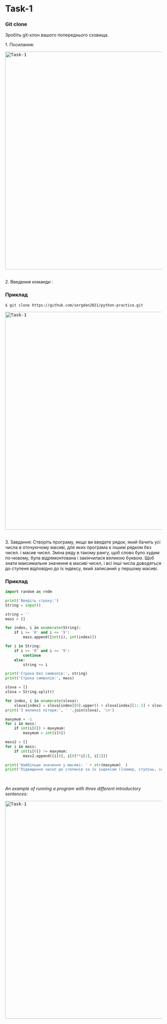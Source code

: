 <h1 align="left">Task-1</h1>

<h3 align="left">Git clone</h3>
<p align="left">Зробіть git-клон вашого попереднього сховища.</p>

<p align="left">1. Посилання:</p>
<kbd>
    <img src="../Images/Task-1_2.png" width="700px" alt="Task-1">
</kbd>

<br>
<br>

<p align="left">2. Введення команди :</p>

### Приклад

```shell
$ git clone https://github.com/sergden2021/python-practice.git
```

<kbd>
    <img src="../Images/Task-1_2.1.png" width="700px" alt="Task-1">
</kbd>

<br>
<br>

<p align="left">3. Завдання: Створіть програму, якщо ви введете рядок, який бачить усі числа в оточуючому масиві, для яких програма є іншим рядком без чисел. і масив чисел. Зміна ряду в такому рангу, щоб слово було худим по-новому, була відремонтована і закінчилася великою буквою. Щоб знати максимальне значення в масиві чисел, і всі інші числа доводяться до ступеня відповідно до їх індексу, який записаний у першому масиві.</p> 

### Приклад

```python
import random as rndm

print('Введіть строку:')
String = input()

string = ''
mass = []

for index, i in enumerate(String):
    if i >= '0' and i <= '9':
        mass.append([int(i), int(index)])

for i in String:
    if i >= '0' and i <= '9':
        continue
    else:
        string += i

print('Строка без символів:', string)
print('Строка символів:', mass)

slova = []
slova = String.split()

for index, i in enumerate(slova):
    slova[index] = slova[index][0].upper() + slova[index][1:-1] + slova[index][-1].upper()
print('З великої літери:', ' '.join(slova), '\n')

maxymum = -1
for i in mass:
    if int(i[0]) > maxymum:
        maxymum = int(i[0])

mass2 = []
for i in mass:
    if int(i[0]) != maxymum:
        mass2.append([i[0], i[0]**i[1], i[1]])

print('Найбільше значення у масиві: ' + str(maxymum)  )
print('Підвищення чисел до степенів за їх індексом ([номер, ступінь, індекс], ...', mass2)
```

<br>
<em><p align="left">An example of running a program with three different introductory sentences:</p></em>

<kbd>
    <img src="../Images/Task-1_1-1.png" width="700px" alt="Task-1">
</kbd>

